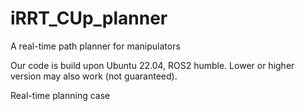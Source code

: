 # iRRT_CUp_planner
A real-time path planner for manipulators

Our code is build upon Ubuntu 22.04, ROS2 humble. Lower or higher version may also work (not guaranteed).

Real-time planning case
